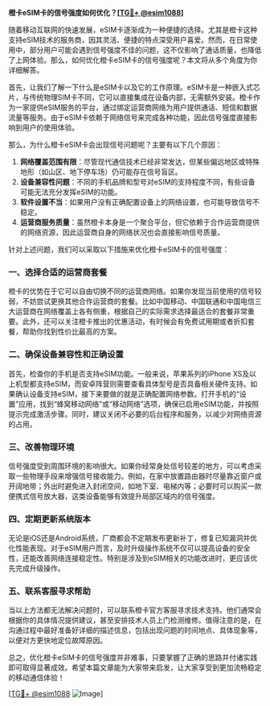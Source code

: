 **橙卡eSIM卡的信号强度如何优化？[[TG💪+ @esim1088](https://t.me/s/esim1088)]**

随着移动互联网的快速发展，eSIM卡逐渐成为一种便捷的选择。尤其是橙卡这种支持eSIM技术的服务商，因其灵活、便捷的特点深受用户喜爱。然而，在日常使用中，部分用户可能会遇到信号强度不佳的问题，这不仅影响了通话质量，也降低了上网体验。那么，如何优化橙卡eSIM卡的信号强度呢？本文将从多个角度为你详细解答。

首先，让我们了解一下什么是eSIM卡以及它的工作原理。eSIM卡是一种嵌入式芯片，与传统物理SIM卡不同，它可以直接集成在设备内部，无需额外安装。橙卡作为一家提供eSIM服务的平台，通过绑定运营商网络为用户提供通话、短信和数据流量等服务。由于eSIM卡依赖于网络信号来完成各种功能，因此信号强度直接影响到用户的使用体验。

那么，为什么橙卡eSIM卡会出现信号问题呢？主要有以下几个原因：

1. **网络覆盖范围有限**：尽管现代通信技术已经非常发达，但某些偏远地区或特殊地形（如山区、地下停车场）仍可能存在信号盲区。
2. **设备兼容性问题**：不同的手机品牌和型号对eSIM的支持程度不同，有些设备可能无法充分发挥eSIM的功能。
3. **软件设置不当**：如果用户没有正确配置设备上的网络设置，也可能导致信号不稳定。
4. **运营商服务质量**：虽然橙卡本身是一个聚合平台，但它依赖于合作运营商提供的网络资源，因此运营商自身的网络状况也会直接影响信号质量。

针对上述问题，我们可以采取以下措施来优化橙卡eSIM卡的信号强度：

### 一、选择合适的运营商套餐

橙卡的优势在于它可以自由切换不同的运营商网络。如果你发现当前使用的信号较弱，不妨尝试更换其他合作运营商的套餐。比如中国移动、中国联通和中国电信三大运营商在网络覆盖上各有侧重，根据自己的实际需求选择最适合的套餐非常重要。此外，还可以关注橙卡推出的优惠活动，有时候会有免费试用期或者折扣套餐，帮助你找到性价比最高的方案。

### 二、确保设备兼容性和正确设置

首先，检查你的手机是否支持eSIM功能。一般来说，苹果系列的iPhone XS及以上机型都支持eSIM，而安卓阵营则需要查看具体型号是否具备相关硬件支持。如果确认设备支持eSIM，接下来要做的就是正确配置网络参数。打开手机的“设置”应用，找到“蜂窝移动网络”或“移动网络”选项，确保已启用eSIM功能，并按照提示完成激活步骤。同时，建议关闭不必要的后台程序和服务，以减少对网络资源的占用。

### 三、改善物理环境

信号强度受到周围环境的影响很大。如果你经常身处信号较差的地方，可以考虑采取一些物理手段来增强信号接收能力。例如，在家中放置路由器时尽量靠近窗户或开阔地带；外出时避免进入封闭空间，如地下室、电梯内等；必要时可以购买一款便携式信号放大器，这类设备能够有效提升局部区域内的信号强度。

### 四、定期更新系统版本

无论是iOS还是Android系统，厂商都会不定期发布更新补丁，修复已知漏洞并优化性能表现。对于eSIM用户而言，及时升级操作系统不仅可以提高设备的安全性，还能改善网络连接稳定性。特别是涉及到eSIM相关的功能改进时，更应该优先完成升级操作。

### 五、联系客服寻求帮助

当以上方法都无法解决问题时，可以联系橙卡官方客服寻求技术支持。他们通常会根据你的具体情况提供建议，甚至安排技术人员上门检测维修。值得注意的是，在沟通过程中最好准备好详细的描述信息，包括出现问题的时间地点、具体现象等，以便对方更快地定位故障原因。

总之，优化橙卡eSIM卡的信号强度并非难事，只要掌握了正确的思路并付诸实践即可取得显著成效。希望本篇文章能为大家带来启发，让大家享受到更加流畅稳定的移动通信体验！

[[TG💪+ @esim1088](https://t.me/s/esim1088) ![Image](https://i.postimg.cc/4NQfJmqS/Snipaste-2025-05-13-00-14-12.png)]